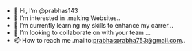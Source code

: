 - 👋 Hi, I’m @prabhas143
- 👀 I’m interested in .making Websites..
- 🌱 I’m currently learning my skills to enhance my carrer...
- 💞️ I’m looking to collaborate on with your team ...
- 📫 How to reach me .mailto:prabhasprabha753@gmail.com..

<!---
prabhas143/prabhas143 is a ✨ special ✨ repository because its `README.md` (this file) appears on your GitHub profile.
You can click the Preview link to take a look at your changes.
--->

